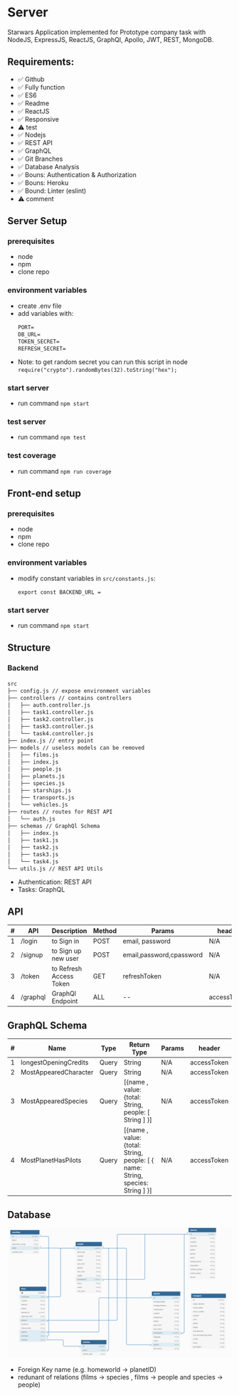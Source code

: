 # Server

Starwars Application implemented for Prototype company task with NodeJS, ExpressJS, ReactJS, GraphQl, Apollo, JWT, REST, MongoDB.

## Requirements:

- ✅ Github
- ✅ Fully function
- ✅ ES6
- ✅ Readme
- ✅ ReactJS
- ✅ Responsive
- ⚠️ test
- ✅ Nodejs
- ✅ REST API
- ✅ GraphQL
- ✅ Git Branches
- ✅ Database Analysis
- ✅ Bouns: Authentication & Authorization
- ✅ Bouns: Heroku
- ✅ Bound: Linter (eslint)
- ⚠️ comment

## Server Setup

### prerequisites

- node
- npm
- clone repo

### environment variables

- create .env file
- add variables with:
  ```
  PORT=
  DB_URL=
  TOKEN_SECRET=
  REFRESH_SECRET=
  ```
- Note: to get random secret you can run this script in node `require("crypto").randomBytes(32).toString("hex");`

### start server

- run command `npm start`

### test server

- run command `npm test`

### test coverage

- run command `npm run coverage`

## Front-end setup

### prerequisites

- node
- npm
- clone repo

### environment variables

- modify constant variables in `src/constants.js`:
  ```
  export const BACKEND_URL =
  ```

### start server

- run command `npm start`

## Structure

### Backend

```
src
├── config.js // expose environment variables
├── controllers // contains controllers
│   ├── auth.controller.js
│   ├── task1.controller.js
│   ├── task2.controller.js
│   ├── task3.controller.js
│   └── task4.controller.js
├── index.js // entry point
├── models // useless models can be removed
│   ├── films.js
│   ├── index.js
│   ├── people.js
│   ├── planets.js
│   ├── species.js
│   ├── starships.js
│   ├── transports.js
│   └── vehicles.js
├── routes // routes for REST API
│   └── auth.js
├── schemas // GraphQl Schema
│   ├── index.js
│   ├── task1.js
│   ├── task2.js
│   ├── task3.js
│   └── task4.js
└── utils.js // REST API Utils
```

- Authentication: REST API
- Tasks: GraphQL

## API

| #   | API      | Description             | Method | Params                   | header      |
| --- | -------- | ----------------------- | ------ | ------------------------ | ----------- |
| 1   | /login   | to Sign in              | POST   | email, password          | N/A         |
| 2   | /signup  | to Sign up new user     | POST   | email,password,cpassword | N/A         |
| 3   | /token   | to Refresh Access Token | GET    | refreshToken             | N/A         |
| 4   | /graphql | GraphQl Endpoint        | ALL    | --                       | accessToken |

## GraphQL Schema

| #   | Name                  | Type  | Return Type                                                                    | Params | header      |
| --- | --------------------- | ----- | ------------------------------------------------------------------------------ | ------ | ----------- |
| 1   | longestOpeningCredits | Query | String                                                                         | N/A    | accessToken |
| 2   | MostAppearedCharacter | Query | String                                                                         | N/A    | accessToken |
| 3   | MostAppearedSpecies   | Query | [{name , value: {total: String, people: [ String ] }]                          | N/A    | accessToken |
| 4   | MostPlanetHasPilots   | Query | [{name , value: {total: String, people: [ { name: String, species: String ] }] | N/A    | accessToken |

## Database

![DBDiagram](./doc/db.png)

- Foreign Key name (e.g. homeworld -> planetID)
- redunant of relations (films -> species , films -> people and species -> people)
